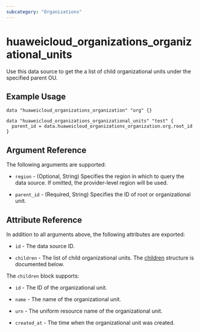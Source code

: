 ```yaml
---
subcategory: "Organizations"
---
```


# huaweicloud_organizations_organizational_units

Use this data source to get the a list of child organizational units under the specified parent OU.

## Example Usage

```hcl
data "huaweicloud_organizations_organization" "org" {}

data "huaweicloud_organizations_organizational_units" "test" {
  parent_id = data.huaweicloud_organizations_organization.org.root_id
}
```

## Argument Reference

The following arguments are supported:

* `region` - (Optional, String) Specifies the region in which to query the data source.
  If omitted, the provider-level region will be used.

* `parent_id` - (Required, String) Specifies the ID of root or organizational unit.

## Attribute Reference

In addition to all arguments above, the following attributes are exported:

* `id` - The data source ID.

* `children` - The list of child organizational units.
  The [children](#OrganizationalUnits) structure is documented below.

<a name="OrganizationalUnits"></a>
The `children` block supports:

* `id` - The ID of the organizational unit.

* `name` - The name of the organizational unit.

* `urn` - The uniform resource name of the organizational unit.

* `created_at` - The time when the organizational unit was created.
